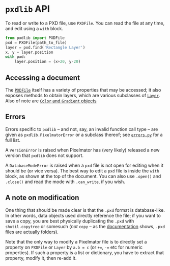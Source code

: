 # `pxdlib` API

To read or write to a PXD file, use `PXDFile`. You can read the file at any time, and edit using a `with` block.

```python
from pxdlib import PXDFile
pxd = PXDFile(path_to_file)
layer = pxd.find('Rectangle Layer')
x, y = layer.position
with pxd:
    layer.position = (x+20, y-20)
```

## Accessing a document

The [`PXDFile`](/docs/api/PXDFile.md) itself has a variety of properties that may be accessed; it also exposes methods to obtain layers, which are various subclasses of [`Layer`](/docs/api/Layer.md). Also of note are [`Color` and `Gradient` objects](/docs/api/structures.md)

## Errors

Errors specific to `pxdlib` – and not, say, an invalid function call type – are given as `pxdlib.PixelmatorError` or a subclass thereof; see [`errors.py`](/pxdlib/errors.py) for a full list. 

A `VersionError` is raised when Pixelmator has (very likely) released a new version that `pxdlib` does not support.

A `DatabaseModeError` is raised when a `pxd` file is not open for editing when it should be (or vice versa). The best way to edit a `pxd` file is inside the `with` block, as shown at the top of the document. You can also use `.open()` and `.close()` and read the mode with `.can_write`, if you wish.

## A note on modification

One thing that should be made clear is that the `.pxd` format is database-like. In other words, data objects used directly reference the file; if you want to save a copy, you are best physically duplicating the `.pxd` with `shutil.copytree` or somesuch (_not_ `copy` – as the [documentation](/docs/pxd/) shows, `.pxd` files are actually folders).

Note that the only way to modify a Pixelmator file is to directly set a property on `PXDFile` or `Layer` by `a.b = c` (or `+=`, `-=` etc for numeric properties). If such a property is a list or dictionary, you have to extract that property, modify it, then re-add it.
